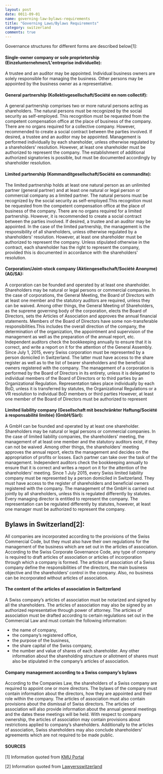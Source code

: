 ```yaml
---
layout: post
date: 0011-09-01
name: governing-law-bylaws-requirements
title: "Governing Laws/Bylaws Requirements"
category: switzerland
comments: true
---
```


Governance structures for different forms are described below[1]:

#### Single-owner company or sole proprietorship (Einzelunternehmen/L'entreprise individuelle): 
A trustee and an auditor may be appointed. Individual business owners are solely responsible for managing the business. Other persons may be appointed by the business owner as a representative.

#### General partnership (Kollektivgesellschaft/Société en nom collectif): 
A general partnership comprises two or more natural persons acting as shareholders. The natural persons must be recognized by the social security as self-employed. This recognition must be requested from the competent compensation office at the place of business of the company. There are no organs required for a collective company. However, recommended to create a social contract between the parties involved. If desired, a trustee and an auditor may be appointed. Management is performed individually by each shareholder, unless otherwise regulated by a shareholders' resolution.
However, at least one shareholder must be authorized to represent the company. The establishment of additional authorized signatories is possible, but must be documented accordingly by shareholder resolution.

#### Limited partnership (Kommanditgesellschaft/Société en commandite): 
The limited partnership holds at least one natural person as an unlimited partner (general partner) and at least one natural or legal person or commercial company as a limited partner.
The natural persons must be recognized by the social security as self-employed.This recognition must be requested from the competent compensation office at the place of business of the company. 
There are no organs required for a limited partnership. However, it is recommended to create a social contract between the parties involved. If desired, a trustee and an auditor may be appointed. In the case of the limited partnership, the management is the responsibility of all shareholders, unless otherwise regulated by a shareholders' resolution.
However, at least one shareholder must be authorized to represent the company. Unless stipulated otherwise in the contract, each shareholder has the right to represent the company, provided this is documented in accordance with the shareholders' resolution.

#### Corporation/Joint-stock company (Aktiengesellschaft/Société Anonyme) (AG/SA):
A corporation can be founded and operated by at least one shareholder. Shareholders may be natural or legal persons or commercial companies. In the case of corporations, the General Meeting, the Board of Directors with at least one member and the statutory auditors are required, unless they can be waived. Among other things, the General Meeting of Shareholders, as the supreme governing body of the corporation, elects the Board of Directors, sets the Articles of Association and approves the annual financial statements.
Members of the Board of Directors have some non-transferable responsibilities.This includes the overall direction of the company, the determination of the organization, the appointment and supervision of the management as well as the preparation of the annual report, etc.
Independent auditors check the bookkeeping annually to ensure that it is correct, and write a report on it for the attention of the General Assembly.
Since July 1, 2015, every Swiss corporation must be represented by a person domiciled in Switzerland. The latter must have access to the share register as well as to the list of bearer shareholders and the beneficial owners registered with the company.
The management of a corporation is performed by the Board of Directors in its entirety, unless it is delegated to individual members of the Board of Directors or to third parties by an Organizational Regulation.
Representation takes place individually by each BoD, unless it is transferred by statutes, the Organizational Regulations or a VR resolution to individual BoD members or third parties
However, at least one member of the Board of Directors must be authorized to represent

#### Limited liability company (Gesellschaft mit beschränkter Haftung/Société à responsabilité limitée) (GmbH/Sàrl): 
A GmbH can be founded and operated by at least one shareholder. Shareholders may be natural or legal persons or commercial companies. 
In the case of limited liability companies, the shareholders' meeting, the management of at least one member and the statutory auditors exist, if they can not be waived .Among other things, the shareholders' meeting approves the annual report, elects the management and decides on the appropriation of profits or losses.
Each partner can take over the task of the management.
Independent auditors check the bookkeeping annually to ensure that it is correct and writes a report on it for the attention of the shareholders' meeting.
Since 1 July 2015, every Swiss limited liability company must be represented by a person domiciled in Switzerland. They must have access to the register of shareholders and beneficial owners registered with the company.
The management of the GmbH is carried out jointly by all shareholders, unless this is regulated differently by statutes.
Every managing director is entitled to represent the company. The representation can be regulated differently by statutes, however, at least one manager must be authorized to represent the company. 

## Bylaws in Switzerland[2]:

All companies are incorporated according to the provisions of the Swiss Commercial Code, but they must also have their own regulations for the management of the business which are set out in the articles of association. According to the Swiss Corporate Governance Code, any type of company is required to draft articles of association or articles of incorporation through which a company is formed. The articles of association of a Swiss company define the responsibilities of the directors, the main business objective and the shareholders’ control in the company. Also, no business can be incorporated without articles of association. 

#### The content of the articles of association in Switzerland
A Swiss company’s articles of association must be notarized and signed by all the shareholders. The articles of association may also be signed by an authorized representative through power of attorney. The articles of association must be drafted according to certain regulations set out in the Commercial Law and must contain the following information:
- the name of company,
- the company’s registered office,
- the purpose of the business,
- the share capital of the Swiss company,
- the number and value of shares of each shareholder.
Any other information about the shareholding structure or allotment of shares must also be stipulated in the company’s articles of association.


#### Company management according to a Swiss company’s bylaws
According to the Companies Law, the shareholders of a Swiss company are required to appoint one or more directors. The bylaws of the company must contain information about the directors, how they are appointed and their role within the company. The articles of association must also contain provisions about the dismissal of Swiss directors. The articles of association will also provide information about the annual general meetings and the dates these meetings will be held. With respect to company ownership, the articles of association may contain provisions about restrictions applied to company’s shareholders.
Additionally to the articles of association, Swiss shareholders may also conclude shareholders’ agreements which are not required to be made public.

#### SOURCES

[1] Information quoted from [KMU Portal](https://www.kmu.admin.ch/kmu/de/home/praktisches-wissen/kmu-gruenden/uebersicht-rechtsformen.html)

[2] Information quoted from [Lawyersswitzerland](https://www.lawyersswitzerland.com/articles-of-associationbylaws-in-switzerland)

